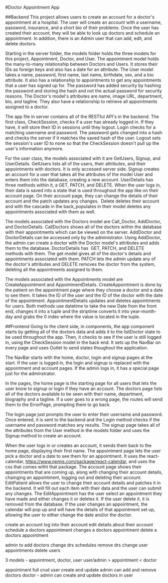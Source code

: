 #Doctor Appointment App

##Backend
This project allows users to create an account for a doctor's appointment at a hospital. The user will create an account with a username, password, insurance, and a short bio of their problems. Once the user has created their account, they will be able to look up doctors and schedule an appointment. In addition, there is an Admin user that can add, edit, and delete doctors. 

Starting in the server folder, the models folder holds the three models for this project, Appointment, Doctor, and User. The appointment model holds the many-to-many relationship between Doctors and Users. It stores their IDs as foreign keys and also has a date for an attribute. The User model takes a name, password, first name, last name, birthdate, sex, and a bio attribute. It also has a relationship to appointments to get any appointments that a user has signed up for. The password has added security by hashing the password and storing the hash and not the actual password for security reasons. The Doctor's model's attributes are name, image URL, department, bio, and tagline. They also have a relationship to retrieve all appointments assigned to a doctor. 

The app file in server contains all of the RESTful API's in the backend. The first class, CheckSession, checks if a user has already logged in. If they have, it will store their ID in sessions until they logout. Login checks for a matching username and password. The password gets changed into a hash and checks the server if it matches the saved hash of the user. Logout sets the session's user ID to none so that the CheckSession doesn't pull up the user's information anymore. 

For the user class, the models associated with it are GetUsers, Signup, and UserDetails. GetUsers lists all of the users, their attributes, and their appointments with doctors. It is only accessed server side. Signup creates an account for a user that takes all the attributes of the model User and enters them into the database, creating a new account. 
UserDetails has three methods within it, a GET, PATCH, and DELETE. When the user logs in, their data is saved into a state that is used throughout the app like on their account page. On their account page, they can change the details of their account and the patch updates any changes.  Delete deletes their account and with the cascade in the back_populates in their model deletes any appointments associated with them as well. 

The models associated with the Doctors model are Call_Doctor, AddDoctor, and DoctorDetails. CallDoctors shows all of the doctors within the database with their appointments which can be viewed on the server. AddDoctor and DoctorDetails can be accessed only by the administrator. Using AddDoctor, the admin can create a doctor with the Doctor model's attributes and adds them to the database. DoctorDetails has  GET, PATCH, and DELETE methods with them. The get model gives all of the doctor's details and appointments associated with them. PATCH lets the admin update any of the doctor's attributes and DELETE removes the doctor from the system, deleting all the appointments assigned to them. 

The models associated with the Appointments model are CreateAppointment and AppointmentDetails. CreateAppointment is done by the patient on the appointment page where they choose a doctor and a date to see them. It takes the ID of the user and the ID of the doctor with the date of the appointment. AppointmentDetails updates and deletes appointments for users. Both methods use datetime to take the new Date from the front end, changes it into a tuple and the striptime converts it into year-month-day and grabs the 0 index where the value is located in the tuple. 


##Frontend
Going to the client side, in components, the app component starts by getting all of the doctors data and adds it to the listDoctor state to be used throughout the app. Then, it checks to see if the user is still logged in, using the CheckSession model in the back end. It sets up the NavBar on every page and uses Outlet to send states thoughout the application. 

The NavBar starts with the home, doctor, login and signup pages at the start. If the user is logged in, the login and signup is replaced with the appointment and account pages. If the admin logs in, it has a special page just for the adminstrator. 

In the pages, the home page is the starting page for all users that lets the user know to signup or login if they have an account. The doctors page lists all of the doctors available to be seen with their name, department, biography and a tagline.
If a user goes to a wrong page, the routes will send them to the ErrorPage, prompting them to go back. 

The login page just prompts the user to enter their username and password. Once entered, it is sent to the backend and the Login method checks if the username and password matches any results. The signup page takes all of the attributes from the User method in the models folder and uses the Signup method to create an account.

When the user logs in or creates an account, it sends them back to the home page, displaying their first name. The appointment page lets the user pick a doctor and a date to see them for an appointment. It uses the react-calendar, https://www.npmjs.com/package/react-calendar, and uses the css that comes witht that package.
The account page shows their appointments that are coming up, along with changing their account details, chainging an appointment, logging out and deleting their account. EditPatient allows the user to change their account details and patches it in the backend. It will fill out each item with their data and the user can submit any changes. The EditAppointment has the user select an appointment they have made and either changes it or deletes it. If the user delete it, it is removed from the database. If the user changes an appointment, the calendar will pop up and will have the details of that appointment set up, allowing the user to either change the date and/or the doctor. 




create an account
log into their account
edit details about their account
schedule a doctors appointment 
changes a doctors appointment
delete a doctors appointment


admin to add doctors
change drs schedules
remove drs
change user appointments
delete users


3 models - appointment, doctor, user
user/admin > appointment < doctor

appointment full crud
user create and update admin can add and remove doctors
doctor - admin can create and update doctors in user

